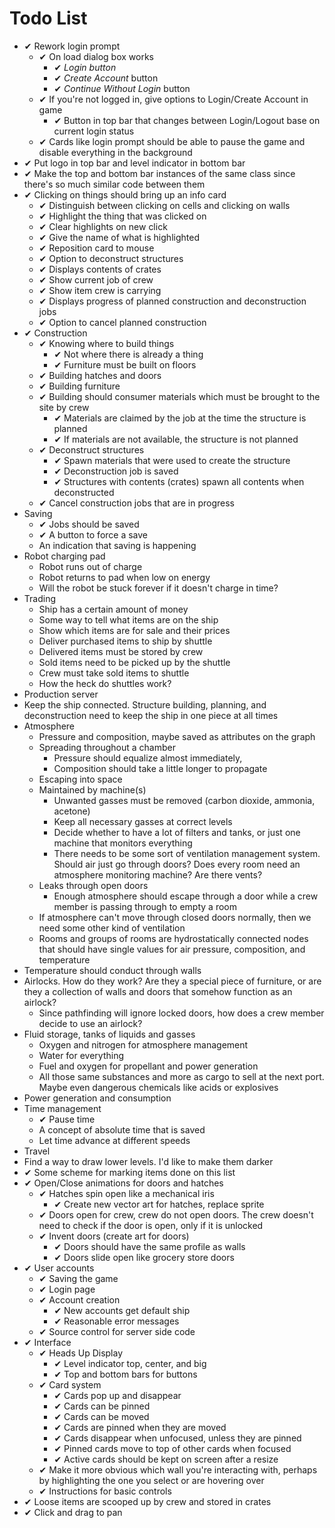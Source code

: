 # Todo List

 - &#10004; Rework login prompt
   - &#10004; On load dialog box works
     - &#10004; *Login button*
     - &#10004; *Create Account* button
     - &#10004; *Continue Without Login* button
   - &#10004; If you're not logged in, give options to Login/Create Account in game
     - &#10004; Button in top bar that changes between Login/Logout base on current login status
   - &#10004; Cards like login prompt should be able to pause the game and disable everything in the background
 - &#10004; Put logo in top bar and level indicator in bottom bar
 - &#10004; Make the top and bottom bar instances of the same class since there's so much similar code between them 
 - &#10004; Clicking on things should bring up an info card
   - &#10004; Distinguish between clicking on cells and clicking on walls
   - &#10004; Highlight the thing that was clicked on
   - &#10004; Clear highlights on new click
   - &#10004; Give the name of what is highlighted
   - &#10004; Reposition card to mouse
   - &#10004; Option to deconstruct structures
   - &#10004; Displays contents of crates
   - &#10004; Show current job of crew
   - &#10004; Show item crew is carrying
   - &#10004; Displays progress of planned construction and deconstruction jobs
   - &#10004; Option to cancel planned construction
 - &#10004; Construction
   - &#10004; Knowing where to build things
     - &#10004; Not where there is already a thing
     - &#10004; Furniture must be built on floors
   - &#10004; Building hatches and doors
   - &#10004; Building furniture
   - &#10004; Building should consumer materials which must be brought to the site by crew
     - &#10004; Materials are claimed by the job at the time the structure is planned
     - &#10004; If materials are not available, the structure is not planned
   - &#10004; Deconstruct structures
     - &#10004; Spawn materials that were used to create the structure
     - &#10004; Deconstruction job is saved
     - &#10004; Structures with contents (crates) spawn all contents when deconstructed
   - &#10004; Cancel construction jobs that are in progress
 - Saving
   - &#10004; Jobs should be saved
   - &#10004; A button to force a save
   - An indication that saving is happening
 - Robot charging pad
   - Robot runs out of charge
   - Robot returns to pad when low on energy
   - Will the robot be stuck forever if it doesn't charge in time?
 - Trading
   - Ship has a certain amount of money
   - Some way to tell what items are on the ship
   - Show which items are for sale and their prices
   - Deliver purchased items to ship by shuttle
   - Delivered items must be stored by crew
   - Sold items need to be picked up by the shuttle
   - Crew must take sold items to shuttle
   - How the heck do shuttles work?
 - Production server
 - Keep the ship connected.  Structure building, planning, and deconstruction need to keep the ship in one piece at all times
 - Atmosphere
   - Pressure and composition, maybe saved as attributes on the graph
   - Spreading throughout a chamber
     - Pressure should equalize almost immediately,
     - Composition should take a little longer to propagate
   - Escaping into space
   - Maintained by machine(s)
     - Unwanted gasses must be removed (carbon dioxide, ammonia, acetone)
     - Keep all necessary gasses at correct levels
     - Decide whether to have a lot of filters and tanks, or just one machine that monitors everything
     - There needs to be some sort of ventilation management system.  Should air just go through doors?  Does every room need an atmosphere monitoring machine?  Are there vents?
   - Leaks through open doors
     - Enough atmosphere should escape through a door while a crew member is passing through to empty a room
   - If atmosphere can't move through closed doors normally, then we need some other kind of ventilation
   - Rooms and groups of rooms are hydrostatically connected nodes that should have single values for air pressure, composition, and temperature
 - Temperature should conduct through walls
 - Airlocks.  How do they work? Are they a special piece of furniture, or are they a collection of walls and doors that somehow function as an airlock?
   - Since pathfinding will ignore locked doors, how does a crew member decide to use an airlock?
 - Fluid storage, tanks of liquids and gasses
   - Oxygen and nitrogen for atmosphere management
   - Water for everything
   - Fuel and oxygen for propellant and power generation
   - All those same substances and more as cargo to sell at the next port. Maybe even dangerous chemicals like acids or explosives
 - Power generation and consumption
 - Time management
   - &#10004; Pause time
   - A concept of absolute time that is saved
   - Let time advance at different speeds
 - Travel
 - Find a way to draw lower levels.  I'd like to make them darker
 - &#10004; Some scheme for marking items done on this list
 - &#10004; Open/Close animations for doors and hatches
   - &#10004; Hatches spin open like a mechanical iris
     - &#10004; Create new vector art for hatches, replace sprite
   - &#10004; Doors open for crew, crew do not open doors.  The crew doesn't need to check if the door is open, only if it is unlocked
   - &#10004; Invent doors (create art for doors)
     - &#10004; Doors should have the same profile as walls
     - &#10004; Doors slide open like grocery store doors
 - &#10004; User accounts
   - &#10004; Saving the game
   - &#10004; Login page
   - &#10004; Account creation
     - &#10004; New accounts get default ship
     - &#10004; Reasonable error messages
   - &#10004; Source control for server side code
 - &#10004; Interface
   - &#10004; Heads Up Display
     - &#10004; Level indicator top, center, and big
     - &#10004; Top and bottom bars for buttons
   - &#10004; Card system
     - &#10004; Cards pop up and disappear
     - &#10004; Cards can be pinned
     - &#10004; Cards can be moved
     - &#10004; Cards are pinned when they are moved
     - &#10004; Cards disappear when unfocused, unless they are pinned
     - &#10004; Pinned cards move to top of other cards when focused
     - &#10004; Active cards should be kept on screen after a resize
   - &#10004; Make it more obvious which wall you're interacting with, perhaps by highlighting the one you select or are hovering over
   - &#10004; Instructions for basic controls
 - &#10004; Loose items are scooped up by crew and stored in crates
 - &#10004; Click and drag to pan
